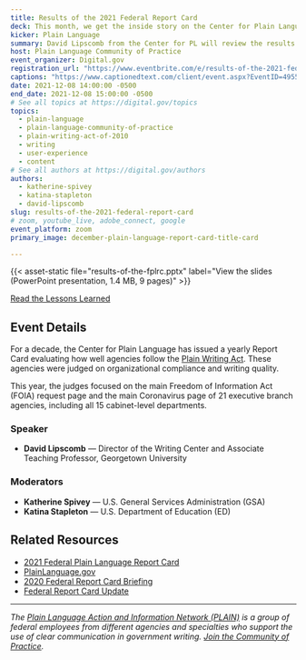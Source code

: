 ```yaml
---
title: Results of the 2021 Federal Report Card
deck: This month, we get the inside story on the Center for Plain Language’s Federal Report Card.
kicker: Plain Language
summary: David Lipscomb from the Center for PL will review the results of this year’s Federal Plain Language Report Card and answer questions.
host: Plain Language Community of Practice
event_organizer: Digital.gov
registration_url: "https://www.eventbrite.com/e/results-of-the-2021-federal-report-card-tickets-211733910827"
captions: "https://www.captionedtext.com/client/event.aspx?EventID=4955132&CustomerID=321"
date: 2021-12-08 14:00:00 -0500
end_date: 2021-12-08 15:00:00 -0500
# See all topics at https://digital.gov/topics
topics:
  - plain-language
  - plain-language-community-of-practice
  - plain-writing-act-of-2010
  - writing
  - user-experience
  - content
# See all authors at https://digital.gov/authors
authors:
  - katherine-spivey
  - katina-stapleton
  - david-lipscomb
slug: results-of-the-2021-federal-report-card
# zoom, youtube_live, adobe_connect, google
event_platform: zoom
primary_image: december-plain-language-report-card-title-card

---
```


{{< asset-static file="results-of-the-fplrc.pptx" label="View the slides (PowerPoint presentation, 1.4 MB, 9 pages)" >}}

[Read the Lessons Learned](https://digital.gov/resources/lessons-from-the-2021-federal-plain-language-report-card/)

## Event Details

For a decade, the Center for Plain Language has issued a yearly Report Card evaluating how well agencies follow the [Plain Writing Act](https://www.plainlanguage.gov/law/). These agencies were judged on organizational compliance and writing quality.

This year, the judges focused on the main Freedom of Information Act (FOIA) request page and the main Coronavirus page of 21 executive branch agencies, including all 15 cabinet-level departments.

### Speaker

* **David Lipscomb** — Director of the Writing Center and Associate Teaching Professor, Georgetown University

### Moderators

* **Katherine Spivey** — U.S. General Services Administration (GSA)
* **Katina Stapleton** — U.S. Department of Education (ED)

## Related Resources

* [2021 Federal Plain Language Report Card](https://centerforplainlanguage.org/2021-federal-plain-language-report-card/) 
* [PlainLanguage.gov](https://www.plainlanguage.gov/) 
* [2020 Federal Report Card Briefing](https://digital.gov/event/2021/01/13/2020-federal-report-card-briefing/)
* [Federal Report Card Update](https://digital.gov/event/2020/07/15/federal-report-card-update/)

- - -

*The [Plain Language Action and Information Network (PLAIN)](https://www.plainlanguage.gov/) is a group of federal employees from different agencies and specialties who support the use of clear communication in government writing. [Join the Community of Practice](https://digital.gov/communities/plain-language/).*
